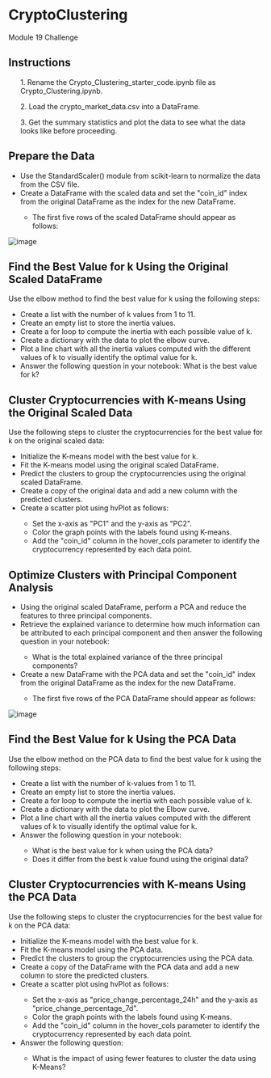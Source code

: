 # CryptoClustering
Module 19 Challenge

<h2>Instructions</h2>
<ol>1. Rename the Crypto_Clustering_starter_code.ipynb file as Crypto_Clustering.ipynb.</ol>
<ol>2. Load the crypto_market_data.csv into a DataFrame.</ol>
<ol>3. Get the summary statistics and plot the data to see what the data looks like before proceeding.</ol>

<h2>Prepare the Data </h2>
<ul>
<li>Use the StandardScaler() module from scikit-learn to normalize the data from the CSV file.</li>
<li>Create a DataFrame with the scaled data and set the "coin_id" index from the original DataFrame as the index for the new DataFrame.</li>
<ul>
<li>The first five rows of the scaled DataFrame should appear as follows:</li>
</ul>
</ul>

![image](https://github.com/Sikebro/CryptoClustering/assets/89745480/b762906a-1979-413a-a055-557e04aa3c5a)

<h2>Find the Best Value for k Using the Original Scaled DataFrame</h2>
Use the elbow method to find the best value for k using the following steps:
<ul>
<li>Create a list with the number of k values from 1 to 11.</li>
<li>Create an empty list to store the inertia values.</li>
<li>Create a for loop to compute the inertia with each possible value of k.</li>
<li>Create a dictionary with the data to plot the elbow curve.</li>
<li>Plot a line chart with all the inertia values computed with the different values of k to visually identify the optimal value for k.</li>
<li>Answer the following question in your notebook: What is the best value for k?</li>  
</ul>

<h2>Cluster Cryptocurrencies with K-means Using the Original Scaled Data</h2>
Use the following steps to cluster the cryptocurrencies for the best value for k on the original scaled data:
<ul>
<li>Initialize the K-means model with the best value for k.</li>
<li>Fit the K-means model using the original scaled DataFrame.</li>
<li>Predict the clusters to group the cryptocurrencies using the original scaled DataFrame.</li>
<li>Create a copy of the original data and add a new column with the predicted clusters.</li>
<li>Create a scatter plot using hvPlot as follows:</li>
<ul>
<li>Set the x-axis as "PC1" and the y-axis as "PC2".</li>
<li>Color the graph points with the labels found using K-means.</li>
<li>Add the "coin_id" column in the hover_cols parameter to identify the cryptocurrency represented by each data point.</li>
</ul>
</ul>

<h2>Optimize Clusters with Principal Component Analysis</h2>
<ul>
<li>Using the original scaled DataFrame, perform a PCA and reduce the features to three principal components.</li>
<li>Retrieve the explained variance to determine how much information can be attributed to each principal component and then answer the following question in your notebook:</li>
<ul>
<li>What is the total explained variance of the three principal components?</li>
</ul>
<li>Create a new DataFrame with the PCA data and set the "coin_id" index from the original DataFrame as the index for the new DataFrame.</li>
<ul>
<li>The first five rows of the PCA DataFrame should appear as follows:</li>
</ul>
</ul>

![image](https://github.com/Sikebro/CryptoClustering/assets/89745480/8fa218e7-747e-409c-b0be-b6ad39b00fe2)


<h2>Find the Best Value for k Using the PCA Data</h2>
Use the elbow method on the PCA data to find the best value for k using the following steps:
<ul>
<li>Create a list with the number of k-values from 1 to 11.</li>
<li>Create an empty list to store the inertia values.</li>
<li>Create a for loop to compute the inertia with each possible value of k.</li>
<li>Create a dictionary with the data to plot the Elbow curve.</li>
<li>Plot a line chart with all the inertia values computed with the different values of k to visually identify the optimal value for k.</li>
<li>Answer the following question in your notebook:</li>
<ul>
<li>What is the best value for k when using the PCA data?</li>
<li>Does it differ from the best k value found using the original data?</li>
</ul>
</ul>

<h2>Cluster Cryptocurrencies with K-means Using the PCA Data</h2>
Use the following steps to cluster the cryptocurrencies for the best value for k on the PCA data:
<ul>
<li>Initialize the K-means model with the best value for k.</li>
<li>Fit the K-means model using the PCA data.</li>
<li>Predict the clusters to group the cryptocurrencies using the PCA data.</li>
<li>Create a copy of the DataFrame with the PCA data and add a new column to store the predicted clusters.</li>
<li>Create a scatter plot using hvPlot as follows:</li>
<ul>
<li>Set the x-axis as "price_change_percentage_24h" and the y-axis as "price_change_percentage_7d".</li>
<li>Color the graph points with the labels found using K-means.</li>
<li>Add the "coin_id" column in the hover_cols parameter to identify the cryptocurrency represented by each data point.</li>
</ul>
<li>Answer the following question:</li>
<ul>
<li>What is the impact of using fewer features to cluster the data using K-Means?</li>
</ul>
</ul>
